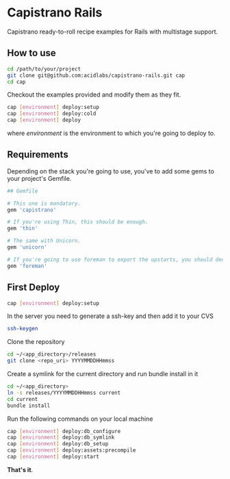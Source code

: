 # Capistrano Rails

Capistrano ready-to-roll recipe examples for Rails with multistage support.

## How to use

```bash
cd /path/to/your/project
git clone git@github.com:acidlabs/capistrano-rails.git cap
cd cap
```

Checkout the examples provided and modify them as they fit.

```bash
cap [environment] deploy:setup
cap [environment] deploy:cold
cap [environment] deploy
```

where *environment* is the environment to which you're going to deploy to.

## Requirements

Depending on the stack you're going to use, you've to add some gems to your project's Gemfile.

```ruby
## Gemfile

# This one is mandatory.
gem 'capistrano'

# If you're using Thin, this should be enough.
gem 'thin'

# The same with Unicorn.
gem 'unicorn'

# If you're going to use foreman to export the upstarts, you should declare it.
gem 'foreman'
```

## First Deploy

```bash
cap [environment] deploy:setup
```

In the server you need to generate a ssh-key and then add it to your CVS
```bash
ssh-keygen
```

Clone the repository
```bash
cd ~/<app_directory>/releases
git clone <repo_uri> YYYYMMDDHHmmss
```

Create a symlink for the current directory and run bundle install in it
```bash
cd ~/<app_directory>
ln -s releases/YYYYMMDDHHmmss current
cd current
bundle install
```

Run the following commands on your local machine
```bash
cap [environment] deploy:db_configure
cap [environment] deploy:db_symlink
cap [environment] deploy:db_setup
cap [environment] deploy:assets:precompile
cap [environment] deploy:start
```



**That's it**.
